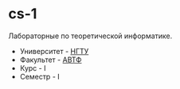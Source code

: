 # cs-1
Лабораторные по теоретической информатике.
* Университет - [НГТУ](http://www.nstu.ru/) 
* Факультет - [АВТФ](http://www.avtf.nstu.ru/)
* Курс - I
* Семестр - I
